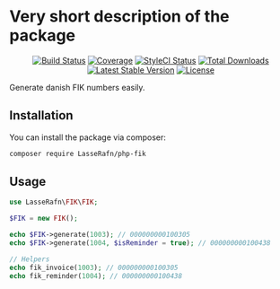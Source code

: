 # Very short description of the package

<p align="center"> 
<a href="https://travis-ci.org/LasseRafn/php-fik"><img src="https://img.shields.io/travis/LasseRafn/php-fik.svg?style=flat-square" alt="Build Status"></a>
<a href="https://coveralls.io/github/LasseRafn/php-fik"><img src="https://img.shields.io/coveralls/LasseRafn/php-fik.svg?style=flat-square" alt="Coverage"></a>
<a href="https://styleci.io/repos/93155252"><img src="https://styleci.io/repos/93155252/shield?branch=master" alt="StyleCI Status"></a>
<a href="https://packagist.org/packages/lasserafn/php-fik"><img src="https://img.shields.io/packagist/dt/lasserafn/php-fik.svg?style=flat-square" alt="Total Downloads"></a>
<a href="https://packagist.org/packages/lasserafn/php-fik"><img src="https://img.shields.io/packagist/v/lasserafn/php-fik.svg?style=flat-square" alt="Latest Stable Version"></a>
<a href="https://packagist.org/packages/lasserafn/php-fik"><img src="https://img.shields.io/packagist/l/lasserafn/php-fik.svg?style=flat-square" alt="License"></a>
</p>


Generate danish FIK numbers easily.

## Installation

You can install the package via composer:

```bash
composer require LasseRafn/php-fik
```

## Usage

``` php
use LasseRafn\FIK\FIK;

$FIK = new FIK();

echo $FIK->generate(1003); // 000000000100305
echo $FIK->generate(1004, $isReminder = true); // 000000000100438

// Helpers
echo fik_invoice(1003); // 000000000100305
echo fik_reminder(1004); // 000000000100438
```
